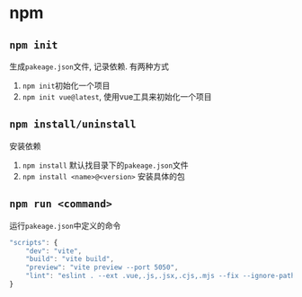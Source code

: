 # npm

## `npm init`
生成`pakeage.json`文件, 记录依赖. 有两种方式
1. `npm init`初始化一个项目
2. `npm init vue@latest`, 使用vue工具来初始化一个项目


## `npm install/uninstall`
安装依赖
1. `npm install` 默认找目录下的`pakeage.json`文件
2. `npm install <name>@<version>` 安装具体的包


## `npm run <command>`

运行`pakeage.json`中定义的命令
```js
"scripts": {
    "dev": "vite",
    "build": "vite build",
    "preview": "vite preview --port 5050",
    "lint": "eslint . --ext .vue,.js,.jsx,.cjs,.mjs --fix --ignore-path .gitignore"
}
```
